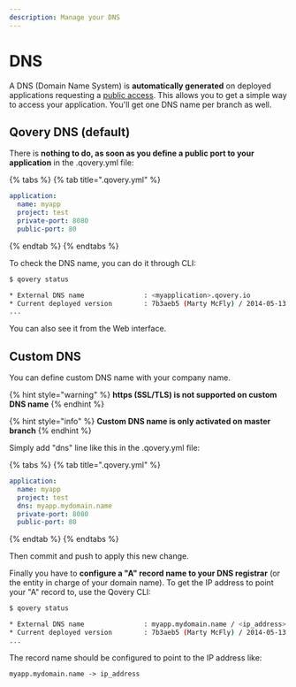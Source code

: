 ```yaml
---
description: Manage your DNS
---
```


# DNS

A DNS \(Domain Name System\) is **automatically generated** on deployed applications requesting a [public access](./#public-access). This allows you to get a simple way to access your application. You'll get one DNS name per branch as well.

## Qovery DNS \(default\)

There is **nothing to do, as soon as you define a public port to your application** in the .qovery.yml file:

{% tabs %}
{% tab title=".qovery.yml" %}
```yaml
application:
  name: myapp
  project: test
  private-port: 8080
  public-port: 80
```
{% endtab %}
{% endtabs %}

To check the DNS name, you can do it through CLI:

```bash
$ qovery status

* External DNS name               : <myapplication>.qovery.io
* Current deployed version        : 7b3aeb5 (Marty McFly) / 2014-05-13 02:56
...
```

You can also see it from the Web interface.

## Custom DNS

You can define custom DNS name with your company name.

{% hint style="warning" %}
**https \(SSL/TLS\) is not supported on custom DNS name**
{% endhint %}

{% hint style="info" %}
**Custom DNS name is only activated on master branch**
{% endhint %}

Simply add "dns" line like this in the .qovery.yml file: 

{% tabs %}
{% tab title=".qovery.yml" %}
```yaml
application:
  name: myapp
  project: test
  dns: myapp.mydomain.name
  private-port: 8080
  public-port: 80
```
{% endtab %}
{% endtabs %}

Then commit and push to apply this new change.

Finally you have to **configure a "A" record name to your DNS registrar** \(or the entity in charge of your domain name\). To get the IP address to point your "A" record to, use the Qovery CLI:

```bash
$ qovery status

* External DNS name               : myapp.mydomain.name / <ip_address>
* Current deployed version        : 7b3aeb5 (Marty McFly) / 2014-05-13 02:56
...
```

The record name should be configured to point to the IP address like:

`myapp.mydomain.name -> ip_address`



